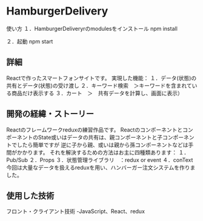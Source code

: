 # HamburgerDelivery
使い方
１．HamburgerDeliveryrのmodulesをインストール npm install

２．起動 npm start

## 詳細
Reactで作ったスマートフォンサイトです。
実現した機能：
１．データ(状態)の共有とデータ(状態)の受け渡し
２．キーワード検索　＞キーワードを含まれている商品だけ表示する
３．カート　＞　共有データを計算し、画面に表示）

## 開発の経緯・ストーリー
Reactのフレームワークreduxの練習作品です。
ReactのコンポーネントとコンポーネントのState或いはデータの共有は、親コンポーネントと子コンポーネントでしたら簡単ですが
逆に子から親、或いは親から孫コンポーネントなどは手間がかかります。
それを解決するための方法はお主に四種類あります：
１．Pub/Sub
２．Props
３．状態管理ライブラリ　：redux or event
４．conText
今回は大量なデータを扱えるreduxを用い、ハンバーガー注文システムを作りました。

## 使用した技術
フロント・クライアント技術 -JavaScript、React、redux
